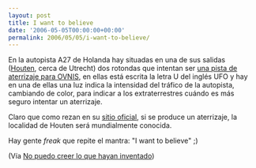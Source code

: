 ```yaml
---
layout: post
title: I want to believe
date: '2006-05-05T00:00:00+00:00'
permalink: 2006/05/05/i-want-to-believe/
---
```

<a href="http://www.ufolandingsbaan.nl/website_UK/pages/initiatief.html"><img style="float:right; margin:0 0 10px 10px;cursor:pointer; cursor:hand;" src="http://photos1.blogger.com/blogger/6639/1972/320/140518573_34d9c591b2_m.jpg" border="0" alt="" /></a>En la autopista A27 de Holanda hay situadas en una de sus salidas (<a href="http://maps.google.com/maps?f=q&hl=en&q=Utrecht+Netherlands&ll=52.025036,5.18383&spn=0.094007,0.342293&om=1">Houten</a>, cerca de Utrecht) dos rotondas que intentan ser <a href="http://www.ufolandingsbaan.nl/website_UK/">una pista de aterrizaje para OVNIS</a>, en ellas  está escrita la letra U del inglés UFO y hay en una de ellas una luz indica la intensidad del tráfico de la autopista, cambiando de color, para indicar a los extraterrestres cuándo es más seguro intentar un aterrizaje.

Claro que como rezan en su <a href="http://www.ufolandingsbaan.nl/website_UK/pages/initiatief.html">sitio oficial</a>, si se produce un aterrizaje, la localidad de Houten será mundialmente conocida.

Hay gente <span style="font-style:italic;">freak</span> que repite el mantra: "I want to believe" ;)

(Vía <a href="http://www.nopuedocreer.com/quelohayaninventado/?p=364">No puedo creer lo que hayan inventado</a>)
